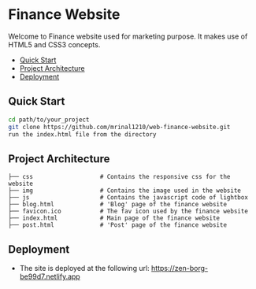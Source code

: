 # Finance Website

Welcome to Finance website used for marketing purpose. It makes use of HTML5 and CSS3 concepts.

<!-- TOC insertAnchor:false -->

- [Quick Start](#quick-start)
- [Project Architecture](#project-architecture)
- [Deployment](#deployment)

<!-- /TOC -->
## Quick Start
<!-- What is the shortest path to writing code and pushing my changes back to GitHub? -->
```bash
cd path/to/your_project
git clone https://github.com/mrinal1210/web-finance-website.git
run the index.html file from the directory
```

## Project Architecture
<!-- How is the repo organized? -->
```
├── css                   # Contains the responsive css for the website
├── img                   # Contains the image used in the website
├── js                    # Contains the javascript code of lightbox
├── blog.html             # 'Blog' page of the finance website
├── favicon.ico           # The fav icon used by the finance website
├── index.html            # Main page of the finance website
├── post.html             # 'Post' page of the finance website
```

## Deployment
<!-- Full configuration and instructions for deploying to production. -->
- The site is deployed at the following url: https://zen-borg-be99d7.netlify.app
